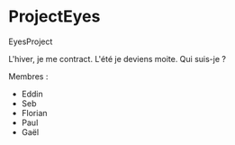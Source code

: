 ﻿# ProjectEyes
EyesProject

L'hiver, je me contract. L'été je deviens moite. Qui suis-je ?

Membres : 
- Eddin
- Seb
- Florian
- Paul
- Gaël